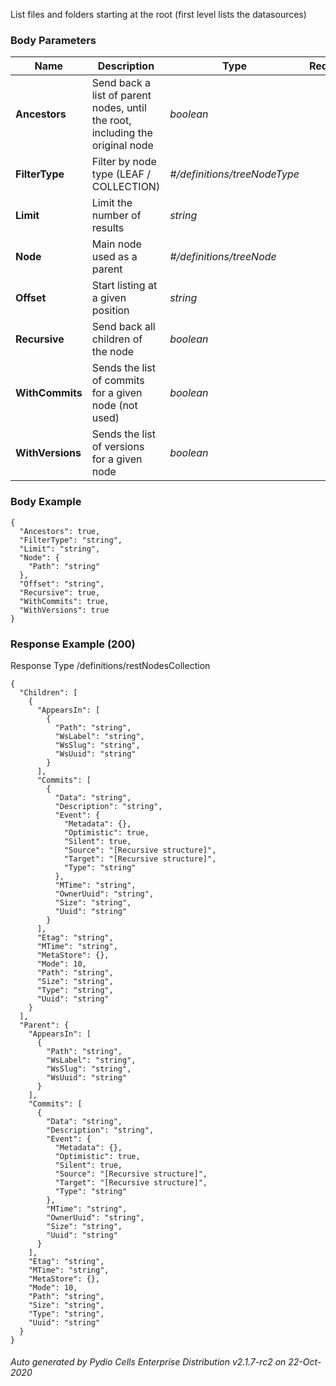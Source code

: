 






 
List files and folders starting at the root (first level lists the datasources)  


### Body Parameters

Name | Description | Type | Required
---|---|---|---
**Ancestors** | Send back a list of parent nodes, until the root, including the original node | _boolean_ |   
**FilterType** | Filter by node type (LEAF / COLLECTION) | _#/definitions/treeNodeType_ |   
**Limit** | Limit the number of results | _string_ |   
**Node** | Main node used as a parent | _#/definitions/treeNode_ |   
**Offset** | Start listing at a given position | _string_ |   
**Recursive** | Send back all children of the node | _boolean_ |   
**WithCommits** | Sends the list of commits for a given node (not used) | _boolean_ |   
**WithVersions** | Sends the list of versions for a given node | _boolean_ |   


### Body Example
```
{
  "Ancestors": true,
  "FilterType": "string",
  "Limit": "string",
  "Node": {
    "Path": "string"
  },
  "Offset": "string",
  "Recursive": true,
  "WithCommits": true,
  "WithVersions": true
}
```






### Response Example (200)
Response Type /definitions/restNodesCollection

```
{
  "Children": [
    {
      "AppearsIn": [
        {
          "Path": "string",
          "WsLabel": "string",
          "WsSlug": "string",
          "WsUuid": "string"
        }
      ],
      "Commits": [
        {
          "Data": "string",
          "Description": "string",
          "Event": {
            "Metadata": {},
            "Optimistic": true,
            "Silent": true,
            "Source": "[Recursive structure]",
            "Target": "[Recursive structure]",
            "Type": "string"
          },
          "MTime": "string",
          "OwnerUuid": "string",
          "Size": "string",
          "Uuid": "string"
        }
      ],
      "Etag": "string",
      "MTime": "string",
      "MetaStore": {},
      "Mode": 10,
      "Path": "string",
      "Size": "string",
      "Type": "string",
      "Uuid": "string"
    }
  ],
  "Parent": {
    "AppearsIn": [
      {
        "Path": "string",
        "WsLabel": "string",
        "WsSlug": "string",
        "WsUuid": "string"
      }
    ],
    "Commits": [
      {
        "Data": "string",
        "Description": "string",
        "Event": {
          "Metadata": {},
          "Optimistic": true,
          "Silent": true,
          "Source": "[Recursive structure]",
          "Target": "[Recursive structure]",
          "Type": "string"
        },
        "MTime": "string",
        "OwnerUuid": "string",
        "Size": "string",
        "Uuid": "string"
      }
    ],
    "Etag": "string",
    "MTime": "string",
    "MetaStore": {},
    "Mode": 10,
    "Path": "string",
    "Size": "string",
    "Type": "string",
    "Uuid": "string"
  }
}
```




###### Auto generated by Pydio Cells Enterprise Distribution v2.1.7-rc2 on 22-Oct-2020
